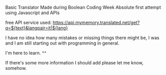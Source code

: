 Basic Translator
Made during Boolean Coding Week
Absolute first attempt using Javascript and APIs

free API service used: 
https://api.mymemory.translated.net/get?q=${text}&langpair=it|${lang}

I have no idea how many mistakes or missing things there might be, 
I was and I am still starting out with programming in general. 

I'm here to learn. ^^

If there's some more information I should add please let me know, somehow.

